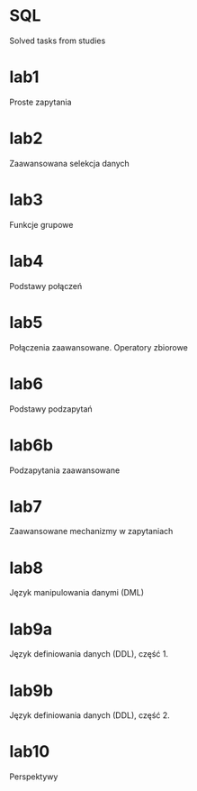# SQL
Solved tasks from studies
# lab1 
Proste zapytania
# lab2 
Zaawansowana selekcja danych
# lab3
Funkcje grupowe
# lab4 
Podstawy połączeń
# lab5
Połączenia zaawansowane. Operatory zbiorowe
# lab6
Podstawy podzapytań
# lab6b
Podzapytania zaawansowane
# lab7
Zaawansowane mechanizmy w zapytaniach
# lab8
Język manipulowania danymi (DML)
# lab9a
Język definiowania danych (DDL), część 1.
# lab9b
Język definiowania danych (DDL), część 2.
# lab10
Perspektywy
